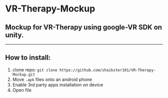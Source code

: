 # VR-Therapy-Mockup
## Mockup for VR-Therapy using google-VR SDK on unity.

***

## How to install: 
1. clone repo: ` git clone https://github.com/shaikster101/VR-Therapy-Mockup.git `
1. Move `.apk` files onto an android phone
1. Enable 3rd party apps installation on device
1. Open file
